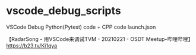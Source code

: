 # vscode_debug_scripts
VSCode Debug Python(Pytest) code + CPP code launch.json

【RadarSong - 用VSCode来调试TVM - 20210221 - OSDT Meetup-哔哩哔哩】 https://b23.tv/Ki1qya
